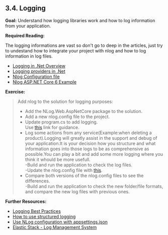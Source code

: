 ## 3.4. Logging

**Goal:** Understand how logging libraries work and how to log information from your application.

**Required Reading:**

The logging informations are vast so don't go to deep in the articles, just try to undestand how to integrate your project with nlog and how to log information in log files.

 - [Logging in .Net Overview](https://docs.microsoft.com/en-us/dotnet/core/extensions/logging?tabs=command-line)
 - [Logging providers in .Net](https://docs.microsoft.com/en-us/dotnet/core/extensions/logging-providers)
 - [Nlog Configuration file](https://github.com/NLog/NLog/wiki/Configuration-file)
 - [Nlog ASP.NET Core 6 Example](https://github.com/NLog/NLog.Web/tree/master/examples/ASP.NET%20Core%206)

**Exercise:**  
 > Add nlog to the solution for logging purposes:
 >- Add the NLog.Web.AspNetCore package to the solution.  
 >- Add a new nlog.config file to the project.  
 >- Update program.cs to add logging.  
 Use [this](https://github.com/NLog/NLog/wiki/Getting-started-with-ASP.NET-Core-6#2-create-a-nlogconfig-file) link for guidance.  
 >- Log some actions from any service(Example:when deleting a product).Logging will greatly assist in the support and debug of your application.It is your decision how you structure and what information goes into those logs to be as comprehensive as possible.You can play a bit and add some more logging where you think it whould be more usefull.  
 >-Build and run the application to check the log files.  
 >-Update the nlog.config file with [this](https://github.com/msg-CareerPaths/csharp-training/blob/main/resources/nlog.config).  
 >- Compare both versions of the nlog.config files to see the differences.  
 >-Build and run the application to check the new folder/file formats, and compare the new log files with previous ones.  

**Further Resources:**

 - [Logging Best Practices](https://raygun.com/blog/c-sharp-logging-best-practices/)
 - [How to use structured logging](https://github.com/nlog/nlog/wiki/How-to-use-structured-logging)
 - [Use NLog configuration with appsettings.json](https://github.com/NLog/NLog.Extensions.Logging/wiki/NLog-configuration-with-appsettings.json)
 - [Elastic Stack - Log Management System](https://www.elastic.co/what-is/elk-stack)
 
